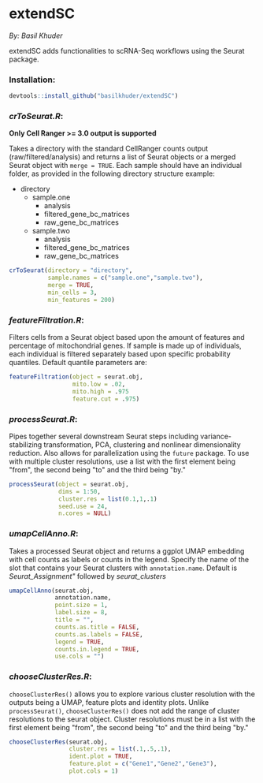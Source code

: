 extendSC
================
*By: Basil Khuder*

extendSC adds functionalities to scRNA-Seq workflows using the Seurat package. 

### Installation:
```r
devtools::install_github("basilkhuder/extendSC")
```

### ***crToSeurat.R***:
**Only Cell Ranger >= 3.0 output is supported**

Takes a directory with the standard CellRanger counts output
(raw/filtered/analysis) and returns a list of Seurat objects or a merged Seurat object with ```merge = TRUE```. Each
sample should have an individual folder, as provided in the following directory structure example:
- directory
    - sample.one
        - analysis
        - filtered_gene_bc_matrices
        - raw_gene_bc_matrices
    - sample.two
         - analysis
         - filtered_gene_bc_matrices
         - raw_gene_bc_matrices
         
``` r
crToSeurat(directory = "directory",
           sample.names = c("sample.one","sample.two"),
           merge = TRUE,
           min_cells = 3,
           min_features = 200)
```

### ***featureFiltration.R***:

Filters cells from a Seurat object based upon the amount of features and percentage of mitochondrial genes. If sample is made up of individuals, each individual is filtered separately based upon specific probability quantiles. Default quantile parameters are: 

``` r
featureFiltration(object = seurat.obj, 
                  mito.low = .02,
                  mito.high = .975
                  feature.cut = .975)                      
```
### ***processSeurat.R***:

Pipes together several downstream Seurat steps including variance-stabilizing transformation, PCA, clustering and nonlinear dimensionality reduction. Also allows for parallelization using the ```future``` package. To use with multiple cluster resolutions, use a list with the first element being "from", the second being "to" and the third being "by." 

``` r
processSeurat(object = seurat.obj,
              dims = 1:50,
              cluster.res = list(0.1,1,.1)
              seed.use = 24,
              n.cores = NULL)               
```

### ***umapCellAnno.R***:

Takes a processed Seurat object and returns a ggplot UMAP embedding with cell counts as labels or counts in the legend. Specify the name of the slot that contains your Seurat clusters with ```annotation.name```. Default is *Seurat_Assignment"* followed by *seurat_clusters*

``` r
umapCellAnno(seurat.obj,
             annotation.name,
             point.size = 1,
             label.size = 8,
             title = "",
             counts.as.title = FALSE,
             counts.as.labels = FALSE,
             legend = TRUE,
             counts.in.legend = TRUE,
             use.cols = "")       
```

### ***chooseClusterRes.R***:
```chooseClusterRes()``` allows you to explore various cluster resolution with the outputs being a UMAP, feature plots and identity plots. Unlike ```processSeurat()```, ```chooseClusterRes()``` does not add the range of cluster resolutions to the seurat object.  Cluster resolutions must be in a list with the first element being "from", the second being "to" and the third being "by." 
```r
chooseClusterRes(seurat.obj, 
                 cluster.res = list(.1,.5,.1),
                 ident.plot = TRUE,
                 feature.plot = c("Gene1","Gene2","Gene3"),
                 plot.cols = 1)                           
```
